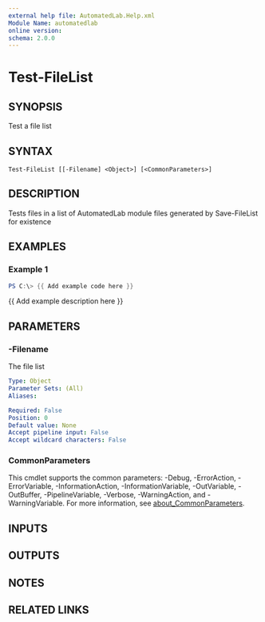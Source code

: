 ```yaml
---
external help file: AutomatedLab.Help.xml
Module Name: automatedlab
online version:
schema: 2.0.0
---
```


# Test-FileList

## SYNOPSIS
Test a file list

## SYNTAX

```
Test-FileList [[-Filename] <Object>] [<CommonParameters>]
```

## DESCRIPTION
Tests files in a list of AutomatedLab module files generated by Save-FileList for existence

## EXAMPLES

### Example 1
```powershell
PS C:\> {{ Add example code here }}
```

{{ Add example description here }}

## PARAMETERS

### -Filename
The file list

```yaml
Type: Object
Parameter Sets: (All)
Aliases:

Required: False
Position: 0
Default value: None
Accept pipeline input: False
Accept wildcard characters: False
```

### CommonParameters
This cmdlet supports the common parameters: -Debug, -ErrorAction, -ErrorVariable, -InformationAction, -InformationVariable, -OutVariable, -OutBuffer, -PipelineVariable, -Verbose, -WarningAction, and -WarningVariable. For more information, see [about_CommonParameters](http://go.microsoft.com/fwlink/?LinkID=113216).

## INPUTS

## OUTPUTS

## NOTES

## RELATED LINKS
